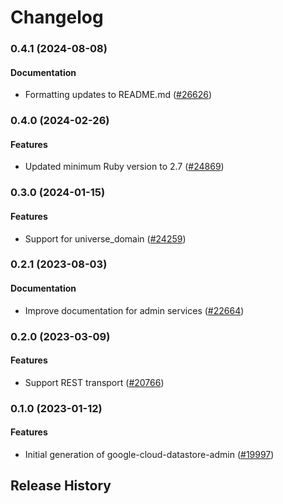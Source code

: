 # Changelog

### 0.4.1 (2024-08-08)

#### Documentation

* Formatting updates to README.md ([#26626](https://github.com/googleapis/google-cloud-ruby/issues/26626)) 

### 0.4.0 (2024-02-26)

#### Features

* Updated minimum Ruby version to 2.7 ([#24869](https://github.com/googleapis/google-cloud-ruby/issues/24869)) 

### 0.3.0 (2024-01-15)

#### Features

* Support for universe_domain ([#24259](https://github.com/googleapis/google-cloud-ruby/issues/24259)) 

### 0.2.1 (2023-08-03)

#### Documentation

* Improve documentation for admin services ([#22664](https://github.com/googleapis/google-cloud-ruby/issues/22664)) 

### 0.2.0 (2023-03-09)

#### Features

* Support REST transport ([#20766](https://github.com/googleapis/google-cloud-ruby/issues/20766)) 

### 0.1.0 (2023-01-12)

#### Features

* Initial generation of google-cloud-datastore-admin ([#19997](https://github.com/googleapis/google-cloud-ruby/issues/19997)) 

## Release History
